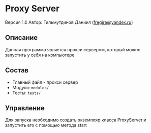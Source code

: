 # Proxy Server
Версия 1.0
Автор: Гильмутдинов Даниил (fregire@yandex.ru)

## Описание
Данная программа является прокси сервером, который можно запустить у себя на компьютере

## Состав
- Главный файл - прокси сервер
- Модули: `modules/`
- Тесты: `tests/`

## Управление
Для запуска необходимо создать экземпляр класса ProxyServer и запустить его с помощью метода start


